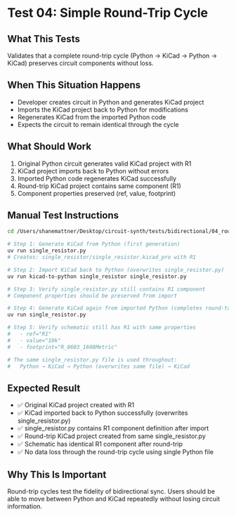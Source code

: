 # Test 04: Simple Round-Trip Cycle

## What This Tests

Validates that a complete round-trip cycle (Python → KiCad → Python → KiCad) preserves circuit components without loss.

## When This Situation Happens

- Developer creates circuit in Python and generates KiCad project
- Imports the KiCad project back to Python for modifications
- Regenerates KiCad from the imported Python code
- Expects the circuit to remain identical through the cycle

## What Should Work

1. Original Python circuit generates valid KiCad project with R1
2. KiCad project imports back to Python without errors
3. Imported Python code regenerates KiCad successfully
4. Round-trip KiCad project contains same component (R1)
5. Component properties preserved (ref, value, footprint)

## Manual Test Instructions

```bash
cd /Users/shanemattner/Desktop/circuit-synth/tests/bidirectional/04_roundtrip

# Step 1: Generate KiCad from Python (first generation)
uv run single_resistor.py
# Creates: single_resistor/single_resistor.kicad_pro with R1

# Step 2: Import KiCad back to Python (overwrites single_resistor.py)
uv run kicad-to-python single_resistor single_resistor.py

# Step 3: Verify single_resistor.py still contains R1 component
# Component properties should be preserved from import

# Step 4: Generate KiCad again from imported Python (completes round-trip)
uv run single_resistor.py

# Step 5: Verify schematic still has R1 with same properties
#   - ref="R1"
#   - value="10k"
#   - footprint="R_0603_1608Metric"

# The same single_resistor.py file is used throughout:
#   Python → KiCad → Python (overwrites same file) → KiCad
```

## Expected Result

- ✅ Original KiCad project created with R1
- ✅ KiCad imported back to Python successfully (overwrites single_resistor.py)
- ✅ single_resistor.py contains R1 component definition after import
- ✅ Round-trip KiCad project created from same single_resistor.py
- ✅ Schematic has identical R1 component after round-trip
- ✅ No data loss through the round-trip cycle using single Python file

## Why This Is Important

Round-trip cycles test the fidelity of bidirectional sync. Users should be able to move between Python and KiCad repeatedly without losing circuit information.
